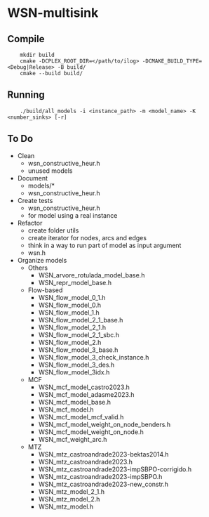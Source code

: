 # WSN-multisink

## Compile
```
    mkdir build
    cmake -DCPLEX_ROOT_DIR=</path/to/ilog> -DCMAKE_BUILD_TYPE=<Debug|Release> -B build/
    cmake --build build/
```

## Running
```
    ./build/all_models -i <instance_path> -m <model_name> -K <number_sinks> [-r]
```

## To Do
* Clean
  * wsn_constructive_heur.h
  * unused models
* Document
  * models/*
  * wsn_constructive_heur.h
* Create tests 
  * wsn_constructive_heur.h
  * for model using a real instance
* Refactor
  * create folder utils
  * create iterator for nodes, arcs and edges
  * think in a way to run part of model as input argument
  * wsn.h
* Organize models
  * Others
    * WSN_arvore_rotulada_model_base.h   
    * WSN_repr_model_base.h
  * Flow-based
    * WSN_flow_model_0_1.h               
    * WSN_flow_model_0.h                 
    * WSN_flow_model_1.h                 
    * WSN_flow_model_2_1_base.h          
    * WSN_flow_model_2_1.h               
    * WSN_flow_model_2_1_sbc.h          
    * WSN_flow_model_2.h                
    * WSN_flow_model_3_base.h           
    * WSN_flow_model_3_check_instance.h
    * WSN_flow_model_3_des.h            
    * WSN_flow_model_3idx.h             
  * MCF        
    * WSN_mcf_model_castro2023.h
    * WSN_mcf_model_adasme2023.h        
    * WSN_mcf_model_base.h               
    * WSN_mcf_model.h
    * WSN_mcf_model_mcf_valid.h
    * WSN_mcf_model_weight_on_node_benders.h
    * WSN_mcf_model_weight_on_node.h
    * WSN_mcf_weight_arc.h
  * MTZ
    * WSN_mtz_castroandrade2023-bektas2014.h
    * WSN_mtz_castroandrade2023.h
    * WSN_mtz_castroandrade2023-impSBPO-corrigido.h
    * WSN_mtz_castroandrade2023-impSBPO.h
    * WSN_mtz_castroandrade2023-new_constr.h
    * WSN_mtz_model_2_1.h
    * WSN_mtz_model_2.h
    * WSN_mtz_model.h